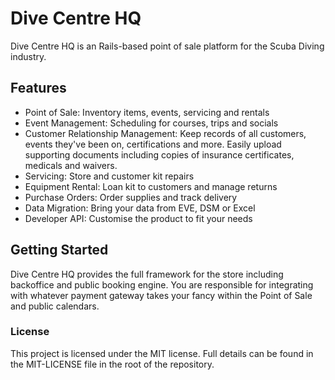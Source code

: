 # Dive Centre HQ

Dive Centre HQ is an Rails-based point of sale platform for the Scuba Diving industry.

## Features

* Point of Sale: Inventory items, events, servicing and rentals
* Event Management: Scheduling for courses, trips and socials
* Customer Relationship Management: Keep records of all customers, events they've been on, certifications and more. Easily upload supporting documents including copies of insurance certificates, medicals and waivers.
* Servicing: Store and customer kit repairs
* Equipment Rental: Loan kit to customers and manage returns
* Purchase Orders: Order supplies and track delivery
* Data Migration: Bring your data from EVE, DSM or Excel
* Developer API: Customise the product to fit your needs

## Getting Started

Dive Centre HQ provides the full framework for the store including backoffice and public booking engine.
You are responsible for integrating with whatever payment gateway takes your fancy within the Point of Sale and public calendars.

### License

This project is licensed under the MIT license. Full details can be found in the MIT-LICENSE file in the root of the repository.
